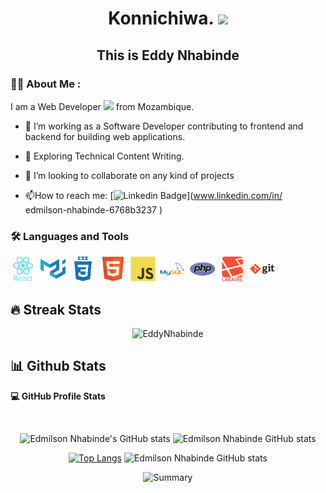 <h1 align="center">
  Konnichiwa.
	<img src="https://media.giphy.com/media/hvRJCLFzcasrR4ia7z/giphy.gif" width="30px"/>
</h1>
<h2 align="center">
	This is Eddy Nhabinde
</h2>

<!-- ### Hi there 👋 -->
### :woman_technologist: About Me :

I am a Web Developer <img src="https://media.giphy.com/media/WUlplcMpOCEmTGBtBW/giphy.gif" width="30"> from Mozambique.

- :telescope: I’m working as a Software Developer contributing to frontend and backend for building web applications.

- :seedling: Exploring Technical Content Writing.

- 👯 I’m looking to collaborate on any kind of projects 

- :mailbox:How to reach me: [![Linkedin Badge](https://img.shields.io/badge/-Eddy-blue?style=flat&logo=Linkedin&logoColor=white)](www.linkedin.com/in/
edmilson-nhabinde-6768b3237
)

### :hammer_and_wrench: Languages and Tools 

<div>
  <img src="https://github.com/devicons/devicon/blob/master/icons/react/react-original-wordmark.svg" title="React" alt="React" width="40" height="40"/>&nbsp;
  <img src="https://github.com/devicons/devicon/blob/master/icons/materialui/materialui-original.svg" title="Material UI" alt="Material UI" width="40" height="40"/>&nbsp;
  <img src="https://github.com/devicons/devicon/blob/master/icons/css3/css3-plain-wordmark.svg"  title="CSS3" alt="CSS" width="40" height="40"/>&nbsp;
  <img src="https://github.com/devicons/devicon/blob/master/icons/html5/html5-original.svg" title="HTML5" alt="HTML" width="40" height="40"/>&nbsp;
  <img src="https://github.com/devicons/devicon/blob/master/icons/javascript/javascript-original.svg" title="JavaScript" alt="JavaScript" width="40" height="40"/>&nbsp;
  <img src="https://github.com/devicons/devicon/blob/master/icons/mysql/mysql-original-wordmark.svg" title="MySQL"  alt="MySQL" width="40" height="40"/>&nbsp;
    <img src="https://github.com/devicons/devicon/blob/master/icons/php/php-original.svg" title="Php" alt="Php" width="40" height="40"/>&nbsp;
  <img src="https://github.com/devicons/devicon/blob/master/icons/laravel/laravel-plain-wordmark.svg" title="Laravel" alt="Laravel" width="40" height="40"/>&nbsp;
  <img src="https://github.com/devicons/devicon/blob/master/icons/git/git-original-wordmark.svg" title="Git" **alt="Git" width="40" height="40"/>
</div>

## 🔥 Streak Stats
<p align="center"><img src="https://github-readme-streak-stats.herokuapp.com/?user=Eddy-Nhabinde&theme=tokyonight" alt="EddyNhabinde"  /></p>

## 📊 Github Stats 


  <p><b>💻 GitHub Profile Stats</b></p>
  <br/>
  
<div align="center">
	
![Edmilson Nhabinde's GitHub stats](https://github-readme-stats.vercel.app/api?username=Eddy-Nhabinde&show_icons=true&theme=tokyonight) 
![Edmilson Nhabinde GitHub stats](https://github-profile-summary-cards.vercel.app/api/cards/repos-per-language?username=Eddy-Nhabinde&theme=dracula)

[![Top Langs](https://github-readme-stats.vercel.app/api/top-langs/?username=Eddy-Nhabinde&langs_count=10&show_icons=true&theme=tokyonight&layout=compact)](https://github.com/Eddy-Nhabinde/github-readme-stats) 
![Edmilson Nhabinde GitHub stats](https://github-profile-summary-cards.vercel.app/api/cards/most-commit-language?username=Eddy-Nhabinde&theme=dracula&layout=compact)

![Summary](https://github-profile-summary-cards.vercel.app/api/cards/profile-details?username=Eddy-Nhabinde&theme=dracula)

</div>
